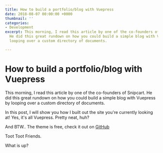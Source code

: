 ```yaml
---
title: How to build a portfolio/blog with Vuepress
date: 2018-08-07 00:00:00 +0000
thumbnail: ''
categories:
- Development
excerpt: This morning, I read this article by one of the co-founders of Snipcart.
  He did this great rundown on how you could build a simple blog with Vuepress by
  looping over a custom directory of documents.

---
```

# How to build a portfolio/blog with Vuepress

This morning, I read this article by one of the co-founders of Snipcart. He did this great rundown on how you could build a simple blog with Vuepress by looping over a custom directory of documents.

In this post, I will show you how I built out the site you're currently looking at! Yes, it's all Vuepress. Pretty neat, huh?

And BTW.. The theme is free, check it out on [GitHub](https://github.com)

Toot Toot Friends.

What is up?
